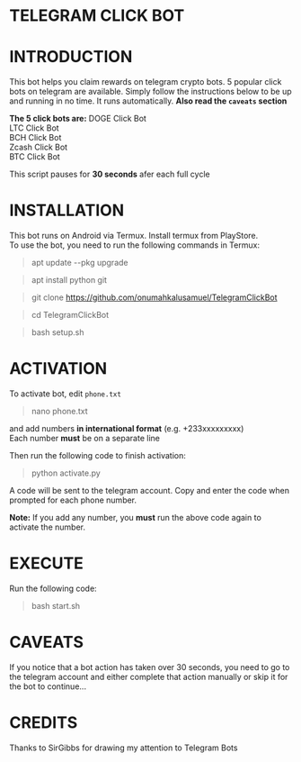 # TELEGRAM CLICK BOT

# **INTRODUCTION**
This bot helps you claim rewards on telegram crypto bots. 5 popular click bots on telegram are available. Simply follow the instructions below to be up and running in no time. It runs automatically.
**Also read the `caveats` section**

**The 5 click bots are:**
DOGE Click Bot  
LTC Click Bot  
BCH Click Bot  
Zcash Click Bot  
BTC Click Bot  

This script pauses for **30 seconds** afer each full cycle

# **INSTALLATION**
This bot runs on Android via Termux. Install termux from PlayStore.  
To use the bot, you need to run the following commands in Termux:  

> apt update --pkg upgrade  

> apt install python git  

> git clone https://github.com/onumahkalusamuel/TelegramClickBot  

> cd TelegramClickBot  

> bash setup.sh  

# **ACTIVATION**
To activate bot, edit `phone.txt`

> nano phone.txt  

and add numbers **in international format** (e.g. +233xxxxxxxxx)  
Each number **must** be on a separate line  
  
Then run the following code to finish activation:  

> python activate.py  

A code will be sent to the telegram account. Copy and enter the code when prompted for each phone number.  
  
**Note:** If you add any number, you **must** run the above code again to activate the number.  

# **EXECUTE**
Run the following code:  

> bash start.sh

# **CAVEATS**
If you notice that a bot action has taken over 30 seconds, you need to go to the telegram account and either complete that action manually or skip it for the bot to continue...  

# **CREDITS**
Thanks to SirGibbs for drawing my attention to Telegram Bots  
